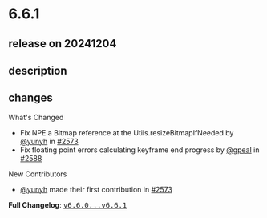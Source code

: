 # 6.6.1

## release on 20241204
## description
## changes
What's Changed

* Fix NPE a Bitmap reference at the Utils.resizeBitmapIfNeeded by <a class="user-mention notranslate" data-hovercard-type="user" data-hovercard-url="/users/yunyh/hovercard" data-octo-click="hovercard-link-click" data-octo-dimensions="link_type:self" href="https://github.com/yunyh">@yunyh</a> in <a class="issue-link js-issue-link" data-error-text="Failed to load title" data-id="2643929442" data-permission-text="Title is private" data-url="https://github.com/airbnb/lottie-android/issues/2573" data-hovercard-type="pull_request" data-hovercard-url="/airbnb/lottie-android/pull/2573/hovercard" href="https://github.com/airbnb/lottie-android/pull/2573">#2573</a>
* Fix floating point errors calculating keyframe end progress by <a class="user-mention notranslate" data-hovercard-type="user" data-hovercard-url="/users/gpeal/hovercard" data-octo-click="hovercard-link-click" data-octo-dimensions="link_type:self" href="https://github.com/gpeal">@gpeal</a> in <a class="issue-link js-issue-link" data-error-text="Failed to load title" data-id="2716443145" data-permission-text="Title is private" data-url="https://github.com/airbnb/lottie-android/issues/2588" data-hovercard-type="pull_request" data-hovercard-url="/airbnb/lottie-android/pull/2588/hovercard" href="https://github.com/airbnb/lottie-android/pull/2588">#2588</a>

New Contributors

* <a class="user-mention notranslate" data-hovercard-type="user" data-hovercard-url="/users/yunyh/hovercard" data-octo-click="hovercard-link-click" data-octo-dimensions="link_type:self" href="https://github.com/yunyh">@yunyh</a> made their first contribution in <a class="issue-link js-issue-link" data-error-text="Failed to load title" data-id="2643929442" data-permission-text="Title is private" data-url="https://github.com/airbnb/lottie-android/issues/2573" data-hovercard-type="pull_request" data-hovercard-url="/airbnb/lottie-android/pull/2573/hovercard" href="https://github.com/airbnb/lottie-android/pull/2573">#2573</a>

<strong>Full Changelog</strong>: <a class="commit-link" href="https://github.com/airbnb/lottie-android/compare/v6.6.0...v6.6.1"><tt>v6.6.0...v6.6.1</tt></a>

